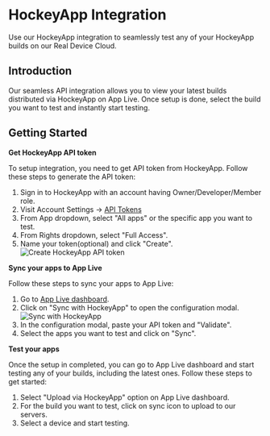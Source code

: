 # HockeyApp Integration

Use our HockeyApp integration to seamlessly test any of your HockeyApp builds on our Real Device Cloud.

## Introduction

Our seamless API integration allows you to view your latest builds distributed via HockeyApp on App Live. Once setup is done, select the build you want to test and instantly start testing.

## Getting Started

**Get HockeyApp API token**

To setup integration, you need to get API token from HockeyApp. Follow these steps to generate the API token: 
1. Sign in to HockeyApp with an account having Owner/Developer/Member role. 
2. Visit Account Settings → [API Tokens](https://rink.hockeyapp.net/manage/auth\_tokens) 
3. From App dropdown, select "All apps" or the specific app you want to test. 
4. From Rights dropdown, select "Full Access".
5. Name your token(optional) and click "Create". 
![Create HockeyApp API token](https://d98b8t1nnulk5.cloudfront.net/production/images/static/docs/hockeyapp/create-token.png)

**Sync your apps to App Live**

Follow these steps to sync your apps to App Live:
1. Go to [App Live dashboard](https://app-live.browserstack.com/dashboard). 
2. Click on "Sync with HockeyApp" to open the configuration modal. 
![Sync with HockeyApp](https://d3but80xmlhqzj.cloudfront.net/production/images/static/docs/hockeyapp/sync-app.png)
3. In the configuration modal, paste your API token and "Validate". 
4. Select the apps you want to test and click on "Sync". 


**Test your apps**

Once the setup in completed, you can go to App Live dashboard and start testing any of your builds, including the latest ones. Follow these steps to get started: 
1. Select "Upload via HockeyApp" option on App Live dashboard. 
2. For the build you want to test, click on sync icon to upload to our servers. 
3. Select a device and start testing.
